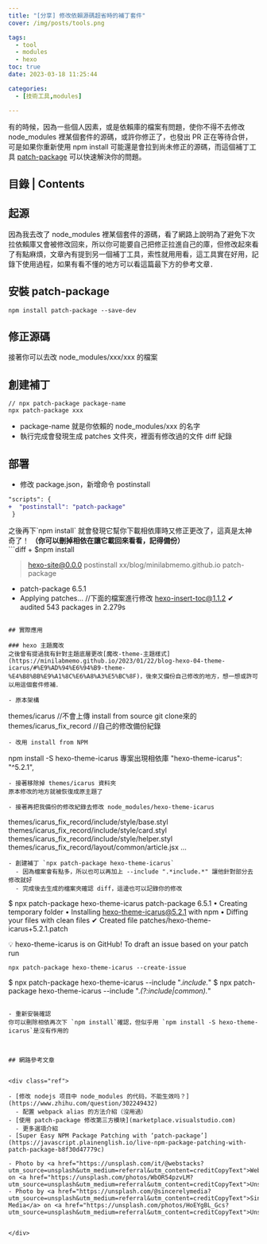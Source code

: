 ```yaml
---
title: "[分享] 修改依賴源碼超省時的補丁套件"
cover: /img/posts/tools.png

tags:
  - tool
  - modules
  - hexo 
toc: true
date: 2023-03-18 11:25:44

categories:
  - [技術工具,modules]

---
```


<article class="message is-info"><div class="message-body">
有的時候，因為一些個人因素，或是依賴庫的檔案有問題，使你不得不去修改 node_modules 裡某個套件的源碼，或許你修正了，也發出 PR 正在等待合併，可是如果你重新使用 npm install 可能還是會拉到尚未修正的源碼，而這個補丁工具 <a href="https://www.npmjs.com/package/patch-package">patch-package</a> 可以快速解決你的問題。
</div></article>


<!--more-->
## 目錄 | Contents
<div class="my-toc">
<!-- toc -->
</div>

## 起源
因為我去改了 node_modules 裡某個套件的源碼，看了網路上說明為了避免下次拉依賴庫又會被修改回來，所以你可能要自己把修正拉進自己的庫，但修改起來看了有點麻煩，文章內有提到另一個補丁工具，索性就用用看，這工具實在好用，記錄下使用過程，如果有看不懂的地方可以看這篇最下方的參考文章．


## 安裝 patch-package

```
npm install patch-package --save-dev
```
## 修正源碼 
接著你可以去改 node_modules/xxx/xxx 的檔案


## 創建補丁
```
// npx patch-package package-name
npx patch-package xxx
```
- package-name 就是你依賴的 node_modules/xxx 的名字
- 執行完成會發現生成 patches 文件夾，裡面有修改過的文件 diff 紀錄


## 部署
- 修改 package.json，新增命令 postinstall
```diff
"scripts": {
+  "postinstall": "patch-package"
 }
```
<article class="message is-info"><div class="message-body">
之後再下`npm install` 就會發現它幫你下載相依庫時又修正更改了，這真是太神奇了！
<b>（你可以刪掉相依在讓它載回來看看，記得備份）</b>
</div></article>
```diff
+ $npm install

> hexo-site@0.0.0 postinstall xx/blog/minilabmemo.github.io
> patch-package

+ patch-package 6.5.1
+ Applying patches...  //下面的檔案進行修改
hexo-insert-toc@1.1.2 ✔
audited 543 packages in 2.279s

```

## 實際應用

### hexo 主題魔改
之後曾有提過我有針對主題底層更改[魔改-theme-主題樣式](https://minilabmemo.github.io/2023/01/22/blog-hexo-04-theme-icarus/#%E9%AD%94%E6%94%B9-theme-%E4%B8%BB%E9%A1%8C%E6%A8%A3%E5%BC%8F)，後來又備份自己修改的地方，想一想或許可以用這個套件修補．

- 原本架構
```
themes/icarus  //不會上傳  install from source git clone來的
themes/icarus_fix_record //自己的修改備份紀錄
```
- 改用 install from NPM
```
npm install -S hexo-theme-icarus
專案出現相依庫
"hexo-theme-icarus": "^5.2.1",

```
- 接著移除掉 themes/icarus 資料夾
原本修改的地方就被恢復成原主題了

- 接著再把我備份的修改紀錄去修改 node_modules/hexo-theme-icarus
```
themes/icarus_fix_record/include/style/base.styl
themes/icarus_fix_record/include/style/card.styl
themes/icarus_fix_record/include/style/helper.styl
themes/icarus_fix_record/layout/common/article.jsx
...
```
- 創建補丁 `npx patch-package hexo-theme-icarus`
  - 因為檔案會有點多，所以也可以再加上 --include ".*include.*" 讓他針對部分去修改就好
  - 完成後去生成的檔案夾確認 diff，這邊也可以記錄你的修改
```
$ npx patch-package hexo-theme-icarus
patch-package 6.5.1
• Creating temporary folder
• Installing hexo-theme-icarus@5.2.1 with npm
• Diffing your files with clean files
✔ Created file patches/hexo-theme-icarus+5.2.1.patch

💡 hexo-theme-icarus is on GitHub! To draft an issue based on your patch run

    npx patch-package hexo-theme-icarus --create-issue
$ npx patch-package hexo-theme-icarus --include ".*include.*"
$ npx patch-package hexo-theme-icarus --include ".*(?:include|common).*"
```

- 重新安裝確認
你可以刪除相依再次下 `npm install`確認，但似乎用 `npm install -S hexo-theme-icarus`是沒有作用的



## 網路參考文章


<div class="ref">

- [修改 nodejs 项目中 node_modules 的代码，不能生效吗？](https://www.zhihu.com/question/302249432)
  - 配置 webpack alias 的方法介紹（沒用過）
- [使用 patch-package 修改第三方模块](marketplace.visualstudio.com)
  - 更多選項介紹
- [Super Easy NPM Package Patching with ‘patch-package’](https://javascript.plainenglish.io/live-npm-package-patching-with-patch-package-b8f30d47779c)

- Photo by <a href="https://unsplash.com/it/@webstacks?utm_source=unsplash&utm_medium=referral&utm_content=creditCopyText">Webstacks</a> on <a href="https://unsplash.com/photos/WbOR54pzvLM?utm_source=unsplash&utm_medium=referral&utm_content=creditCopyText">Unsplash</a>
- Photo by <a href="https://unsplash.com/@sincerelymedia?utm_source=unsplash&utm_medium=referral&utm_content=creditCopyText">Sincerely Media</a> on <a href="https://unsplash.com/photos/HoEYgBL_Gcs?utm_source=unsplash&utm_medium=referral&utm_content=creditCopyText">Unsplash</a>
  

</div>